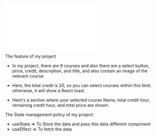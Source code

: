
![live link]( hallowed-corn.surge.sh)


 The feature of my project
* In my project, there are 9 courses and also there are a select button, price, credit, description, and title, and also contain an image of the relevant course.
* Here, the total credit is 20, so you can select courses within this limit; otherwise, it will show a React toast.


* Here's a section where your selected course Name, total credit hour, remaining credit hour, and total price are shown.

 The State management policy of my project:
* useState => To Store the data and pass this data different component
* useEffect => To fetch the data 
